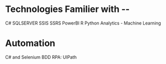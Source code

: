
Technologies Familier with -- 
==============================
C#
SQLSERVER 
 SSIS 
 SSRS
 PowerBI
  R
 Python
 Analytics - Machine Learning
 
Automation
==========
C# and Selenium
BDD
RPA: UIPath
